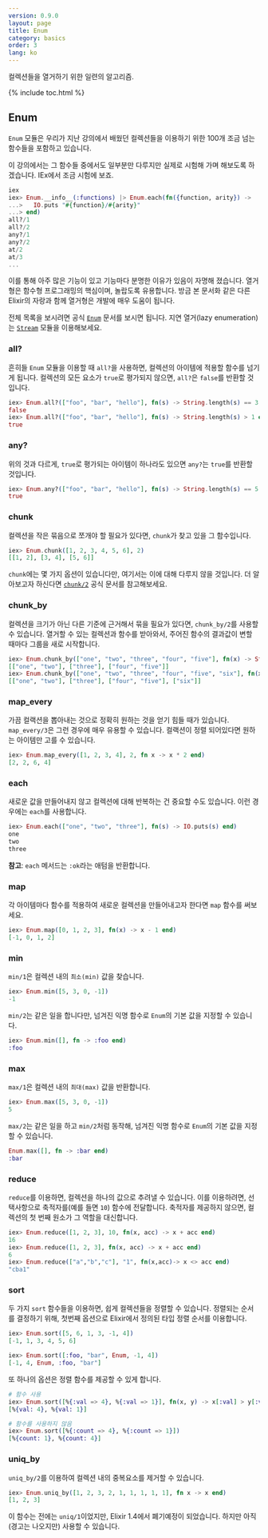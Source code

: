```yaml
---
version: 0.9.0
layout: page
title: Enum
category: basics
order: 3
lang: ko
---
```


컬렉션들을 열거하기 위한 일련의 알고리즘.

{% include toc.html %}

## Enum

`Enum` 모듈은 우리가 지난 강의에서 배웠던 컬렉션들을 이용하기 위한 100개 조금 넘는 함수들을 포함하고 있습니다.

이 강의에서는 그 함수들 중에서도 일부분만 다루지만 실제로 시험해 가며 해보도록 하겠습니다.
IEx에서 조금 시험에 보죠.

```elixir
iex
iex> Enum.__info__(:functions) |> Enum.each(fn({function, arity}) ->
...>   IO.puts "#{function}/#{arity}"
...> end)
all?/1
all?/2
any?/1
any?/2
at/2
at/3
...
```

이를 통해 아주 많은 기능이 있고 기능마다 분명한 이유가 있음이 자명해 졌습니다.
열거형은 함수형 프로그래밍의 핵심이며, 놀랍도록 유용합니다.
방금 본 문서화 같은 다른 Elixir의 자랑과 함께 열거형은 개발에 매우 도움이 됩니다.

전체 목록을 보시려면 공식 [`Enum`](http://elixir-lang.org/docs/stable/elixir/Enum.html) 문서를 보시면 됩니다. 지연 열거(lazy enumeration)는 [`Stream`](http://elixir-lang.org/docs/stable/elixir/Stream.html) 모듈을 이용해보세요.


### all?

흔히들 `Enum` 모듈을 이용할 때 `all?`을 사용하면, 컬렉션의 아이템에 적용할 함수를 넘기게 됩니다. 컬렉션의 모든 요소가 `true`로 평가되지 않으면, `all?`은 `false`를 반환할 것입니다.

```elixir
iex> Enum.all?(["foo", "bar", "hello"], fn(s) -> String.length(s) == 3 end)
false
iex> Enum.all?(["foo", "bar", "hello"], fn(s) -> String.length(s) > 1 end)
true
```

### any?

위의 것과 다르게, `true`로 평가되는 아이템이 하나라도 있으면 `any?`는 `true`를 반환할 것입니다.

```elixir
iex> Enum.any?(["foo", "bar", "hello"], fn(s) -> String.length(s) == 5 end)
true
```

### chunk

컬렉션을 작은 묶음으로 쪼개야 할 필요가 있다면, `chunk`가 찾고 있을 그 함수입니다.

```elixir
iex> Enum.chunk([1, 2, 3, 4, 5, 6], 2)
[[1, 2], [3, 4], [5, 6]]
```

`chunk`에는 몇 가지 옵션이 있습니다만, 여기서는 이에 대해 다루지 않을 것입니다. 더 알아보고자 하신다면 [`chunk/2`](http://elixir-lang.org/docs/stable/elixir/Enum.html#chunk/2) 공식 문서를 참고해보세요.

### chunk_by

컬렉션을 크기가 아닌 다른 기준에 근거해서 묶을 필요가 있다면, `chunk_by/2`를 사용할 수 있습니다. 열거할 수 있는 컬렉션과 함수를 받아와서, 주어진 함수의 결과값이 변할 때마다 그룹을 새로 시작합니다.

```elixir
iex> Enum.chunk_by(["one", "two", "three", "four", "five"], fn(x) -> String.length(x) end)
[["one", "two"], ["three"], ["four", "five"]]
iex> Enum.chunk_by(["one", "two", "three", "four", "five", "six"], fn(x) -> String.length(x) end)
[["one", "two"], ["three"], ["four", "five"], ["six"]]
```

### map_every

가끔 컬랙션을 뽑아내는 것으로 정확히 원하는 것을 얻기 힘들 때가 있습니다. `map_every/3`은 그런 경우에 매우 유용할 수 있습니다. 컬랙션이 정렬 되어있다면 원하는 아이템만 고를 수 있습니다.

```elixir
iex> Enum.map_every([1, 2, 3, 4], 2, fn x -> x * 2 end)
[2, 2, 6, 4]
```

### each

새로운 값을 만들어내지 않고 컬렉션에 대해 반복하는 건 중요할 수도 있습니다. 이런 경우에는 `each`를 사용합니다.

```elixir
iex> Enum.each(["one", "two", "three"], fn(s) -> IO.puts(s) end)
one
two
three
```

__참고__: `each` 메서드는 `:ok`라는 애텀을 반환합니다.

### map

각 아이템마다 함수를 적용하여 새로운 컬렉션을 만들어내고자 한다면 `map` 함수를 써보세요.

```elixir
iex> Enum.map([0, 1, 2, 3], fn(x) -> x - 1 end)
[-1, 0, 1, 2]
```

### min

`min/1`은 컬렉션 내의 `최소(min)` 값을 찾습니다.

```elixir
iex> Enum.min([5, 3, 0, -1])
-1
```

`min/2`는 같은 일을 합니다만, 넘겨진 익명 함수로 `Enum`의 기본 값을 지정할 수 있습니다.

```elixir
iex> Enum.min([], fn -> :foo end)
:foo
```

### max

`max/1`은 컬렉션 내의 `최대(max)` 값을 반환합니다.

```elixir
iex> Enum.max([5, 3, 0, -1])
5
```

`max/2`는 같은 일을 하고 `min/2`처럼 동작해, 넘겨진 익명 함수로 `Enum`의 기본 값을 지정할 수 있습니다.

```elixir
Enum.max([], fn -> :bar end)
:bar
```

### reduce

`reduce`를 이용하면, 컬렉션을 하나의 값으로 추려낼 수 있습니다. 이를 이용하려면, 선택사항으로 축적자를(예를 들면 `10`) 함수에 전달합니다. 축적자를 제공하지 않으면, 컬렉션의 첫 번째 원소가 그 역할을 대신합니다.

```elixir
iex> Enum.reduce([1, 2, 3], 10, fn(x, acc) -> x + acc end)
16
iex> Enum.reduce([1, 2, 3], fn(x, acc) -> x + acc end)
6
iex> Enum.reduce(["a","b","c"], "1", fn(x,acc)-> x <> acc end)
"cba1"
```

### sort

두 가지 `sort` 함수들을 이용하면, 쉽게 컬렉션들을 정렬할 수 있습니다. 정렬되는 순서를 결정하기 위해, 첫번째 옵션으로 Elixir에서 정의된 타입 정렬 순서를 이용합니다.

```elixir
iex> Enum.sort([5, 6, 1, 3, -1, 4])
[-1, 1, 3, 4, 5, 6]

iex> Enum.sort([:foo, "bar", Enum, -1, 4])
[-1, 4, Enum, :foo, "bar"]
```

또 하나의 옵션은 정렬 함수를 제공할 수 있게 합니다.

```elixir
# 함수 사용
iex> Enum.sort([%{:val => 4}, %{:val => 1}], fn(x, y) -> x[:val] > y[:val] end)
[%{val: 4}, %{val: 1}]

# 함수를 사용하지 않음
iex> Enum.sort([%{:count => 4}, %{:count => 1}])
[%{count: 1}, %{count: 4}]
```

### uniq_by

`uniq_by/2`를 이용하여 컬렉션 내의 중복요소를 제거할 수 있습니다.

```elixir
iex> Enum.uniq_by([1, 2, 3, 2, 1, 1, 1, 1, 1], fn x -> x end)
[1, 2, 3]
```

이 함수는 전에는 `uniq/1`이었지만, Elixir 1.4에서 폐기예정이 되었습니다. 하지만 아직 (경고는 나오지만) 사용할 수 있습니다.
